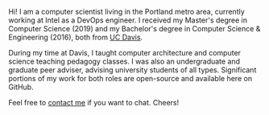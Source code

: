 Hi!
I am a computer scientist living in the Portland metro area, currently working at Intel as a DevOps engineer.
I received my Master's degree in Computer Science (2019) and my Bachelor's degree in Computer Science & Engineering (2016), both from [UC Davis](https://cs.ucdavis.edu/).

During my time at Davis, I taught computer architecture and computer science teaching pedagogy classes.
I was also an undergraduate and graduate peer adviser, advising university students of all types.
Significant portions of my work for both roles are open-source and available here on GitHub.

Feel free to [contact me](https://perona.dev/contact/) if you want to chat.
Cheers!
